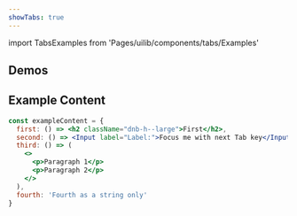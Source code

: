 ```yaml
---
showTabs: true
---
```


import TabsExamples from 'Pages/uilib/components/tabs/Examples'

## Demos

<TabsExamples />

## Example Content

```jsx
const exampleContent = {
  first: () => <h2 className="dnb-h--large">First</h2>,
  second: () => <Input label="Label:">Focus me with next Tab key</Input>,
  third: () => (
    <>
      <p>Paragraph 1</p>
      <p>Paragraph 2</p>
    </>
  ),
  fourth: 'Fourth as a string only'
}
```
